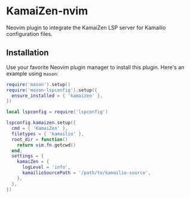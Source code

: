 # KamaiZen-nvim

Neovim plugin to integrate the KamaiZen LSP server for Kamailio configuration files.

## Installation

Use your favorite Neovim plugin manager to install this plugin. Here's an example using `mason`:

```lua
require('mason').setup()
require('mason-lspconfig').setup({
  ensure_installed = { 'kamaizen' },
})

local lspconfig = require('lspconfig')

lspconfig.kamaizen.setup({
  cmd = { 'KamaiZen' },
  filetypes = { 'kamailio' },
  root_dir = function()
    return vim.fn.getcwd()
  end,
  settings = {
    kamaiZen = {
      logLevel = 'info',
      kamailioSourcePath = '/path/to/kamailio-source',
    },
  },
})
```
